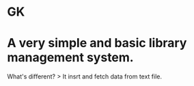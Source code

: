 # GK

<h1>A very simple and basic library management system.</h1> 
What's different?
> It insrt and fetch data from text file.
